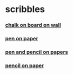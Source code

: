 # scribbles

### [chalk on board on wall](chalkonboardonwall/!.md)

### [pen on paper](penonpaper/!.md)

### [pen and pencil on papers](penandpencilonpapers/!.md)

### [pencil on paper](pencilonpaper/!.md)
